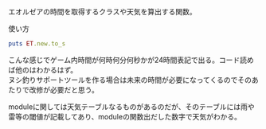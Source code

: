 エオルゼアの時間を取得するクラスや天気を算出する関数。

使い方

```ruby
puts ET.new.to_s
```

こんな感じでゲーム内時間が何時何分何秒かが24時間表記で出る。コード読めば他のはわかるはず。  
ヌシ釣りサポートツールを作る場合は未来の時間が必要になってくるのでそのあたりで改修が必要だと思う。  

moduleに関しては天気テーブルなるものがあるのだが、そのテーブルには雨や雷等の閾値が記載してあり、moduleの関数出だした数字で天気がわかる。
